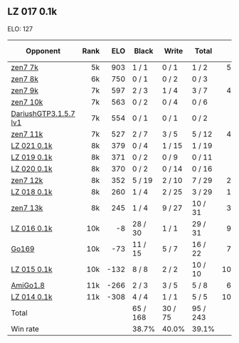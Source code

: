 ## LZ 017 0.1k ##

ELO: 127

Opponent | Rank | ELO | Black | Write | Total | Win rate
---------|-----:|----:|-------|-------|-------|-------:
[zen7 7k](zen7%207k.md) | 5k | 903 | 1 / 1 | 0 / 1 | 1 / 2 | 50.0%
[zen7 8k](zen7%208k.md) | 6k | 750 | 0 / 1 | 0 / 2 | 0 / 3 | 0.0%
[zen7 9k](zen7%209k.md) | 7k | 597 | 2 / 3 | 1 / 4 | 3 / 7 | 42.9%
[zen7 10k](zen7%2010k.md) | 7k | 563 | 0 / 2 | 0 / 4 | 0 / 6 | 0.0%
[DariushGTP3.1.5.7 lv1](DariushGTP3.1.5.7%20lv1.md) | 7k | 554 | 0 / 1 | 0 / 1 | 0 / 2 | 0.0%
[zen7 11k](zen7%2011k.md) | 7k | 527 | 2 / 7 | 3 / 5 | 5 / 12 | 41.7%
[LZ 021 0.1k](LZ%20021%200.1k.md) | 8k | 379 | 0 / 4 | 1 / 15 | 1 / 19 | 5.3%
[LZ 019 0.1k](LZ%20019%200.1k.md) | 8k | 371 | 0 / 2 | 0 / 9 | 0 / 11 | 0.0%
[LZ 020 0.1k](LZ%20020%200.1k.md) | 8k | 370 | 0 / 2 | 0 / 14 | 0 / 16 | 0.0%
[zen7 12k](zen7%2012k.md) | 8k | 352 | 5 / 19 | 2 / 10 | 7 / 29 | 24.1%
[LZ 018 0.1k](LZ%20018%200.1k.md) | 8k | 260 | 1 / 4 | 2 / 25 | 3 / 29 | 10.3%
[zen7 13k](zen7%2013k.md) | 8k | 245 | 1 / 4 | 9 / 27 | 10 / 31 | 32.3%
[LZ 016 0.1k](LZ%20016%200.1k.md) | 10k | -8 | 28 / 30 | 1 / 1 | 29 / 31 | 93.5%
[Go169](Go169.md) | 10k | -73 | 11 / 15 | 5 / 7 | 16 / 22 | 72.7%
[LZ 015 0.1k](LZ%20015%200.1k.md) | 10k | -132 | 8 / 8 | 2 / 2 | 10 / 10 | 100.0%
[AmiGo1.8](AmiGo1.8.md) | 11k | -266 | 2 / 3 | 3 / 5 | 5 / 8 | 62.5%
[LZ 014 0.1k](LZ%20014%200.1k.md) | 11k | -308 | 4 / 4 | 1 / 1 | 5 / 5 | 100.0%
Total | | | 65 / 168 | 30 / 75 | 95 / 243 | 
Win rate| | | 38.7% | 40.0% | 39.1% | 
